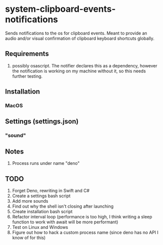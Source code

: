 # system-clipboard-events-notifications
Sends notifications to the os for clipboard events. Meant to provide an audio and/or visual confirmation of clipboard keyboard shortcuts globally.

## Requirements
1. possibly osascript. The notifier declares this as a dependency, however the notification is working on my machine without it, so this needs further testing.

## Installation

### MacOS

## Settings (settings.json)
### "sound"

## Notes
1. Process runs under name "deno"

## TODO
1. Forget Deno, rewriting in Swift and C#
1. Create a settings bash script
1. Add more sounds
1. Find out why the shell isn't closing after launching
1. Create installation bash script
1. Refactor interval loop (performance is too high, I think writing a sleep function to work with await will be more performant)
1. Test on Linux and Windows
1. Figure out how to hack a custom process name (since deno has no API I know of for this)
